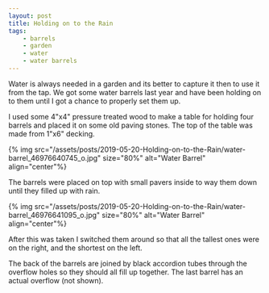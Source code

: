 ```yaml
---
layout: post
title: Holding on to the Rain
tags:
    - barrels
    - garden
    - water
    - water barrels
---
```



Water is always needed in a garden and its better to capture it then to use it from the tap. We got some water barrels last year and have been holding on  to them until I got a chance to properly set them up.




I used some 4"x4" pressure treated wood to make a table for holding four barrels and placed it on some old paving stones. The top of the table was made from 1"x6" decking.




{% img src="/assets/posts/2019-05-20-Holding-on-to-the-Rain/water-barrel_46976640745_o.jpg" size="80%" alt="Water Barrel" align="center"%}


The barrels were placed on top with small pavers inside to way them down until they filled up with rain.




{% img src="/assets/posts/2019-05-20-Holding-on-to-the-Rain/water-barrel_46976641095_o.jpg" size="80%" alt="Water Barrel" align="center"%}


After this was taken I switched them around so that all the tallest ones were on the right, and the shortest on the left.




The back of the barrels are joined by black accordion tubes through the overflow holes so they should all fill up together. The last barrel has an actual overflow (not shown).


